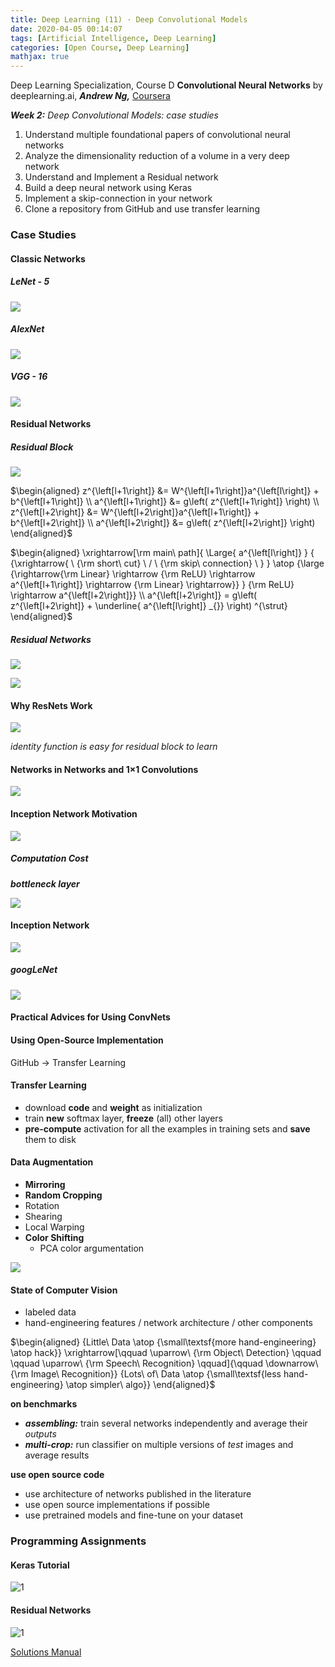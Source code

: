 ```yaml
---
title: Deep Learning (11) · Deep Convolutional Models
date: 2020-04-05 00:14:07
tags: [Artificial Intelligence, Deep Learning]
categories: [Open Course, Deep Learning]
mathjax: true
---
```


Deep Learning Specialization, Course D
**Convolutional Neural Networks** by deeplearning.ai, **_Andrew Ng,_** [Coursera](https://www.coursera.org/learn/neural-networks-deep-learning/home/info)

**_Week 2:_** _Deep Convolutional Models: case studies_

1. Understand multiple foundational papers of convolutional neural networks
2. Analyze the dimensionality reduction of a volume in a very deep network
3. Understand and Implement a Residual network
4. Build a deep neural network using Keras
5. Implement a skip-connection in your network
6. Clone a repository from GitHub and use transfer learning

<!-- more -->

### Case Studies

#### Classic Networks

##### LeNet - 5

![](Deep-Learning-Andrew-Ng-11/1.png)

##### AlexNet

![](Deep-Learning-Andrew-Ng-11/2.png)

##### VGG - 16

![](Deep-Learning-Andrew-Ng-11/3.png)

#### Residual Networks

##### Residual Block

![](Deep-Learning-Andrew-Ng-11/4.png)

$\begin{aligned} z^{\left[l+1\right]} &= W^{\left[l+1\right]}a^{\left[l\right]} + b^{\left[l+1\right]} \\ a^{\left[l+1\right]} &= g\left( z^{\left[l+1\right]} \right) \\ z^{\left[l+2\right]} &= W^{\left[l+2\right]}a^{\left[l+1\right]} + b^{\left[l+2\right]} \\ a^{\left[l+2\right]} &= g\left( z^{\left[l+2\right]} \right) \end{aligned}$

$\begin{aligned} \xrightarrow[\rm main\ path]{ \Large{ a^{\left[l\right]} } { {\xrightarrow{ \  {\rm short\ cut} \ / \ {\rm skip\ connection} \ } } \atop {\large {\rightarrow{\rm Linear} \rightarrow {\rm ReLU} \rightarrow a^{\left[l+1\right]} \rightarrow {\rm Linear} \rightarrow}} } {\rm ReLU} \rightarrow a^{\left[l+2\right]}} \\ a^{\left[l+2\right]} = g\left( z^{\left[l+2\right]} + \underline{ a^{\left[l\right]} _{}} \right) ^{\strut} \end{aligned}$

##### Residual Networks

![](Deep-Learning-Andrew-Ng-11/5.png)

![](Deep-Learning-Andrew-Ng-11/6.png)

#### Why ResNets Work

![](Deep-Learning-Andrew-Ng-11/7.png)

_identity function is easy for residual block to learn_

#### Networks in Networks and 1×1 Convolutions

![](Deep-Learning-Andrew-Ng-11/8.png)

#### Inception Network Motivation

![](Deep-Learning-Andrew-Ng-11/9.png)

##### Computation Cost

**_bottleneck layer_**

![](Deep-Learning-Andrew-Ng-11/10.png)

#### Inception Network

![](Deep-Learning-Andrew-Ng-11/11.png)

##### googLeNet

![](Deep-Learning-Andrew-Ng-11/12.png)

#### Practical Advices for Using ConvNets

#### Using Open-Source Implementation

GitHub → Transfer Learning

#### Transfer Learning

- download **code** and **weight** as initialization
- train **new** softmax layer, **freeze** (all) other layers
- **pre-compute** activation for all the examples in training sets and **save** them to disk

#### Data Augmentation

- **Mirroring**
- **Random Cropping**
- Rotation
- Shearing
- Local Warping
- **Color Shifting**
  - PCA color argumentation

![](Deep-Learning-Andrew-Ng-11/13.png)

#### State of Computer Vision

- labeled data
- hand-engineering features / network architecture / other components

$\begin{aligned} {Little\ Data \atop {\small\textsf{more hand-engineering} \atop hack}} \xrightarrow[\qquad \uparrow\ {\rm Object\ Detection} \qquad  \qquad \uparrow\ {\rm Speech\ Recognition} \qquad]{\qquad \downarrow\ {\rm Image\ Recognition}} {Lots\ of\ Data \atop {\small\textsf{less hand-engineering} \atop simpler\ algo}}  \end{aligned}$

**on benchmarks**

- **_assembling:_** train several networks independently and average their _outputs_
- **_multi-crop:_** run classifier on multiple versions of _test_ images and average results

**use open source code**

- use architecture of networks published in the literature
- use open source implementations if possible
- use pretrained models and fine-tune on your dataset

### Programming Assignments

#### Keras Tutorial

![1](/Deep-Learning-Andrew-Ng-11/14.png)

#### Residual Networks

![1](/Deep-Learning-Andrew-Ng-11/15.png)

<a href='https://github.com/bugstop/coursera-deep-learning-solutions' target="_blank">Solutions Manual</a>
